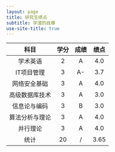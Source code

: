 ```yaml
---
layout: page
title: 研究生绩点
subtitle: 学渣的自爆
use-site-title: true
---
```


| 科目 | 学分| 成绩 | 绩点 |
|:-:|:-:|:-:|:-:|
|学术英语|2|A|4.0|
|IT项目管理|3|A-|3.7|
|网络安全基础|3|A|4.0|
|高级数据库技术|3|A|3.0|
|信息论与编码|3|B|3.0|
|算法分析与理论|3|A|4.0|
|并行理论|3|A|4.0|
|统计|20|/|3.65|


<!-- UY BEGIN -->
<div id="uyan_frame"></div>
<script type="text/javascript" src="http://v2.uyan.cc/code/uyan.js"></script>
<!-- UY END -->
